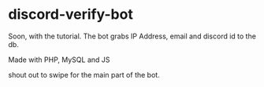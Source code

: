 # discord-verify-bot
Soon, with the tutorial.
The bot grabs IP Address, email and discord id to the db.

Made with PHP, MySQL and JS

shout out to swipe for the main part of the bot.
